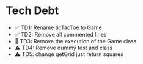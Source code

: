 # Tech Debt

- ✅ TD1: Rename ticTacToe to Game
- ✅ TD2: Remove all commented lines
- 🚧 TD3: Remove the execution of the Game class
- ⚠ TD4: Remove dummy test and class
- ⚠ TD5: change getGrid just return squares
